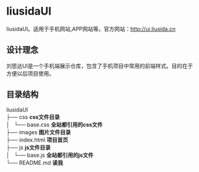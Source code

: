 liusidaUI
=============
liusidaUI。适用于手机网站,APP网站等。官方网站：<a href="http://ui.liusida.cn">http://ui.liusida.cn</a>

设计理念
------------------
刘思达UI是一个手机端展示仓库，包含了手机项目中常用的前端样式。目的在于方便以后项目使用。

目录结构
------------------
liusidaUI  
├── css  **css文件目录**   
│   └── base.css  **全站都引用的css文件**    
├── images  **图片文件目录**    
├── index.html  **项目首页**   
├── js  **js文件目录**  
│   └── base.js  **全站都引用的js文件**   
└── README.md  **读我**  

